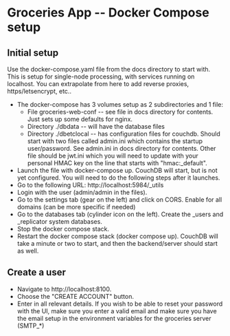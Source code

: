 # Groceries App -- Docker Compose setup

## Initial setup

Use the docker-compose.yaml file from the docs directory to start with. This is setup for single-node processing, with services running on localhost. You can extrapolate from here to add reverse proxies, https/letsencrypt, etc..

* The docker-compose has 3 volumes setup as 2 subdirectories and 1 file:
    * File groceries-web-conf -- see file in docs directory for contents. Just sets up some defaults for nginx.
    * Directory ./dbdata -- will have the database files
    * Directory ./dbetclocal -- has configuration files for couchdb. Should start with two files called admin.ini which contains the startup user/password. See admin.ini in docs directory for contents.  Other file should be jwt.ini which you will need to update with your personal HMAC key on the line that starts with "hmac:_default".
* Launch the file with docker-compose up. CouchDB will start, but is not yet configured. You will need to do the following steps after it launches.
* Go to the following URL: http://localhost:5984/_utils
* Login with the user (admin/admin in the files).
* Go to the settings tab (gear on the left) and click on CORS. Enable for all domains (can be more specific if needed)
* Go to the databases tab (cylinder icon on the left). Create the _users and _replicator system databases.
* Stop the docker compose stack.
* Restart the docker compose stack (docker compose up). CouchDB will take a minute or two to start, and then the backend/server should start as well. 

## Create a user

* Navigate to http://localhost:8100.
* Choose the "CREATE ACCOUNT" button.
* Enter in all relevant details. If you wish to be able to reset your password with the UI, make sure you enter a valid email and make sure you have the email setup in the environment variables for the groceries server (SMTP_*)

